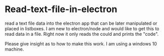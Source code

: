 # Read-text-file-in-electron
read a text file data into the electron app that can be later manipulated or placed in listboxes.
I am new to electron/node and would like to get this to read data in a file. Right now it only reads the could and prints the "code".

Please give insight as to how to make this work.
I am using a windows 10 machine.
